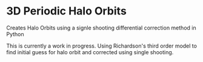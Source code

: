# 3D Periodic Halo Orbits
Creates Halo Orbits using a signle shooting differential correction method in Python

This is currently a work in progress. 
Using Richardson's third order model to find initial guess for halo orbit and corrected using single shooting. 
